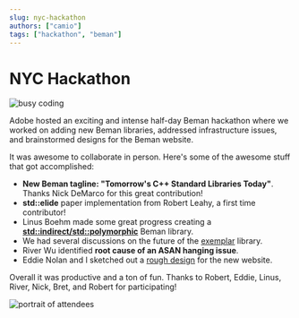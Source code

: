 ```yaml
---
slug: nyc-hackathon
authors: ["camio"]
tags: ["hackathon", "beman"]
---
```


# NYC Hackathon

![busy coding](./images/hacking.jpg "Several hackathon members busy coding. They give the impression of serious and intense work happening!")

Adobe hosted an exciting and intense half-day Beman hackathon where we worked on
adding new Beman libraries, addressed infrastructure issues, and brainstormed
designs for the Beman website. 

It was awesome to collaborate in person. Here's
some of the awesome stuff that got accomplished:

- **New Beman tagline: "Tomorrow's C++ Standard Libraries Today"**. Thanks Nick
  DeMarco for this great contribution!
- **std::elide** paper implementation from Robert Leahy, a first time
  contributor!
- Linus Boehm made some great progress creating a
  [**std::indirect/std::polymorphic**](https://github.com/bemanproject/indirect/pull/1)
  Beman library.
- We had several discussions on the future of the
  [exemplar](https://github.com/bemanproject/exemplar) library.
- River Wu identified **root cause of an ASAN hanging issue**.
- Eddie Nolan and I sketched out a [rough
  design](https://www.ednolan.com/mockup.html) for the new website.

Overall it was productive and a ton of fun. Thanks to Robert, Eddie, Linus,
River, Nick, Bret, and Robert for participating!

![portrait of attendees](./images/final-photo.jpg "All the hackathon folks standing together in a portrait looking very cool.")
